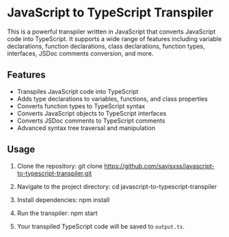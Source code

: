 # JavaScript to TypeScript Transpiler

This is a powerful transpiler written in JavaScript that converts JavaScript code into TypeScript. It supports a wide range of features including variable declarations, function declarations, class declarations, function types, interfaces, JSDoc comments conversion, and more.

## Features

- Transpiles JavaScript code into TypeScript
- Adds type declarations to variables, functions, and class properties
- Converts function types to TypeScript syntax
- Converts JavaScript objects to TypeScript interfaces
- Converts JSDoc comments to TypeScript comments
- Advanced syntax tree traversal and manipulation

## Usage

1. Clone the repository:
git clone https://github.com/savisxss/javascript-to-typescript-transpiler.git

2. Navigate to the project directory:
cd javascript-to-typescript-transpiler

3. Install dependencies:
npm install

4. Run the transpiler:
npm start

5. Your transpiled TypeScript code will be saved to `output.ts`.

